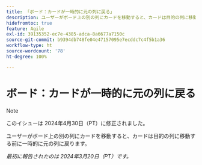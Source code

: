 ```yaml
---
title: 「ボード：カードが一時的に元の列に戻る」
description: ユーザーがボード上の別の列にカードを移動すると、カードは目的の列に移動する前に一時的に元の列に戻ります。
hidefromtoc: true
feature: Agile
exl-id: 39135352-ec7e-4385-adca-8a6677a7150c
source-git-commit: b9394db748fe04e47157095e7ecddc7c4f5b1a36
workflow-type: ht
source-wordcount: '78'
ht-degree: 100%

---
```


# ボード：カードが一時的に元の列に戻る

>[!NOTE]
>
>このイシューは 2024年4月30日（PT）に修正されました。

ユーザーがボード上の別の列にカードを移動すると、カードは目的の列に移動する前に一時的に元の列に戻ります。

_最初に報告されたのは 2024年3月20日（PT）です。_
